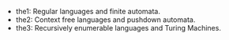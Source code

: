 * the1: Regular languages and finite automata.
* the2: Context free languages and pushdown automata.
* the3: Recursively enumerable languages and Turing Machines.